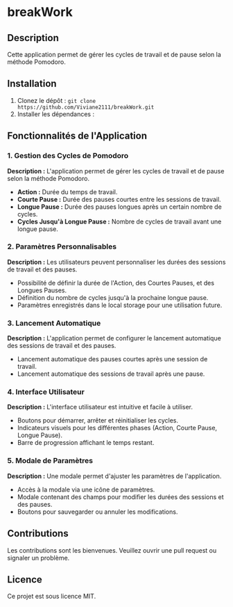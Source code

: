 # breakWork

## Description
Cette application permet de gérer les cycles de travail et de pause selon la méthode Pomodoro.

## Installation
1. Clonez le dépôt :
`git clone https://github.com/Viviane2111/breakWork.git`
2. Installer les dépendances :

## Fonctionnalités de l'Application

### 1. Gestion des Cycles de Pomodoro
**Description :** L'application permet de gérer les cycles de travail et de pause selon la méthode Pomodoro.
- **Action :** Durée du temps de travail.
- **Courte Pause :** Durée des pauses courtes entre les sessions de travail.
- **Longue Pause :** Durée des pauses longues après un certain nombre de cycles.
- **Cycles Jusqu'à Longue Pause :** Nombre de cycles de travail avant une longue pause.

### 2. Paramètres Personnalisables
**Description :** Les utilisateurs peuvent personnaliser les durées des sessions de travail et des pauses.
- Possibilité de définir la durée de l'Action, des Courtes Pauses, et des Longues Pauses.
- Définition du nombre de cycles jusqu'à la prochaine longue pause.
- Paramètres enregistrés dans le local storage pour une utilisation future.

### 3. Lancement Automatique
**Description :** L'application permet de configurer le lancement automatique des sessions de travail et des pauses.
- Lancement automatique des pauses courtes après une session de travail.
- Lancement automatique des sessions de travail après une pause.

### 4. Interface Utilisateur
**Description :** L'interface utilisateur est intuitive et facile à utiliser.
- Boutons pour démarrer, arrêter et réinitialiser les cycles.
- Indicateurs visuels pour les différentes phases (Action, Courte Pause, Longue Pause).
- Barre de progression affichant le temps restant.

### 5. Modale de Paramètres
**Description :** Une modale permet d'ajuster les paramètres de l'application.
- Accès à la modale via une icône de paramètres.
- Modale contenant des champs pour modifier les durées des sessions et des pauses.
- Boutons pour sauvegarder ou annuler les modifications.

## Contributions
Les contributions sont les bienvenues. Veuillez ouvrir une pull request ou signaler un problème.

## Licence
Ce projet est sous licence MIT.